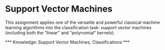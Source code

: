 # Support Vector Machines

This assignment applies one of the versatile and powerful classical machine learning algorithms into the classification task: support vector machines (including both the "linear" and "polynomial" kernels).

*** Knowledge: Support Vector Machines, Classifications ***

